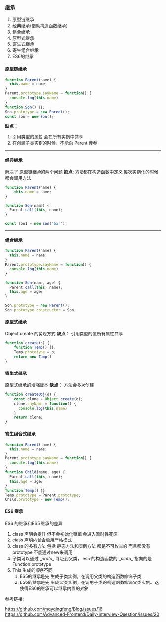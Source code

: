 ### 继承 

1. 原型链继承
2. 经典继承(借助构造函数继承)
3. 组合继承
4. 原型式继承
5. 寄生式继承
6. 寄生组合继承
7. ES6的继承



#### 原型链继承

```js
function Parent(name) {
  this.name = name;
}
Parent.prototype.sayName = function() {
  console.log(this.name)
}
function Son() {};
Son.prototype = new Parent();
const son = new Son();
```

**缺点：**

1. 引用类型的属性 会在所有实例中共享
2. 在创建子类实例的时候，不能向 Parent 传参

---

#### 经典继承

解决了 原型链继承的两个问题
**缺点**:  方法都在构造函数中定义 每次实例化的时候都会调用方法

```js
function Parent(name) {
  	this.name = name;
}

function Son(name) {
  Parent.call(this, name);
}

const son1 = new Son('bar');

```

---

#### 组合继承

```js
function Parent(name) {
  this.name = name;
}
Parent.prototype.sayName = function() {
  console.log(this.name)
}

function Son(name, age) {
  Parent.call(this, name);
  this.age = age;
}

Son.prototype = new Parent();
Son.prototype.constructor = Son;

```

#### 原型式继承

Object.create 的实现方式
**缺点**： 引用类型的值所有属性共享

```js
function create(o) {
  	function Temp() {};
  	Temp.prototype = o;
  	return new Temp()
}
```

#### 寄生式继承

原型式继承的增强版本
**缺点**： 方法会多次创建

```js
function createObj(o) {
  	const clone = Object.create(o);
  	clone.sayName = function() {
      console.log(this.name)
    }
  	return clone;
}
```

#### 寄生组合式继承

```js
function Parent(name) {
  this.name = name;
}
Parent.prototype.sayName = function() {
  console.log(this.name)
}
function Child(name, age) {
  Parent.call(this, name);
  this.age = age;
}
function Temp() {}
Temp.prototype = Parent.prototype;
Child.prototype = new Temp();

```

#### ES6 继承

ES6 的继承和ES5 继承的差异

1. class 声明会提升 但不会初始化赋值 会进入暂时性死区
2. class 声明内部会启用严格模式
3. class 的多有方法 包括 静态方法和实例方法 都是不可枚举的 而且都没有 prototype 不能通过new来调用
4. 子类可以通过 \__proto__  寻址到父类， es5 的构造函数的  \__proto__  指向的是 Function.prototype
5. This 生成的顺序不同
   1. ES5的继承是先 生成子类实例，在调用父类的构造函数修饰子类
   2. ES6的继承是先 生成父类实例，在调用子类的构造函数修饰父类实例。这使得ES6的继承可以继承内置的对象



参考链接: 

https://github.com/mqyqingfeng/Blog/issues/16
https://github.com/Advanced-Frontend/Daily-Interview-Question/issues/20




